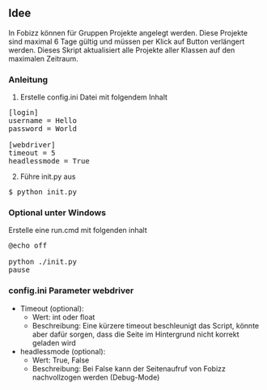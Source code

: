 ## Idee
In Fobizz können für Gruppen Projekte angelegt werden. Diese Projekte sind maximal 6 Tage gültig und müssen per Klick auf Button verlängert werden. Dieses Skript aktualisiert alle Projekte aller Klassen auf den maximalen Zeitraum.

### Anleitung
1. Erstelle config.ini Datei mit folgendem Inhalt
<pre>
[login]
username = Hello
password = World

[webdriver]
timeout = 5
headlessmode = True
</pre>




2. Führe init.py aus
<pre>
$ python init.py
</pre>

### Optional unter Windows 
Erstelle eine run.cmd mit folgenden inhalt
<pre>
@echo off  <br>
python ./init.py
pause
</pre>

### config.ini Parameter webdriver
- Timeout (optional):
    - Wert: int oder float
    - Beschreibung: Eine kürzere timeout beschleunigt das Script, könnte aber dafür sorgen, dass die Seite im Hintergrund nicht korrekt geladen wird
- headlessmode (optional):
    - Wert: True, False
    - Beschreibung: Bei False kann der Seitenaufruf von Fobizz nachvollzogen werden (Debug-Mode)
